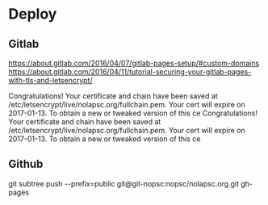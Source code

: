 # Deploy
## Gitlab
https://about.gitlab.com/2016/04/07/gitlab-pages-setup/#custom-domains
https://about.gitlab.com/2016/04/11/tutorial-securing-your-gitlab-pages-with-tls-and-letsencrypt/

Congratulations! Your certificate and chain have been saved at
  /etc/letsencrypt/live/nolapsc.org/fullchain.pem. Your cert will
  expire on 2017-01-13. To obtain a new or tweaked version of this
  ce Congratulations! Your certificate and chain have been saved at
  /etc/letsencrypt/live/nolapsc.org/fullchain.pem. Your cert will
  expire on 2017-01-13. To obtain a new or tweaked version of this
  ce
  
## Github
git subtree push --prefix=public git@git-nopsc:nopsc/nolapsc.org.git gh-pages
